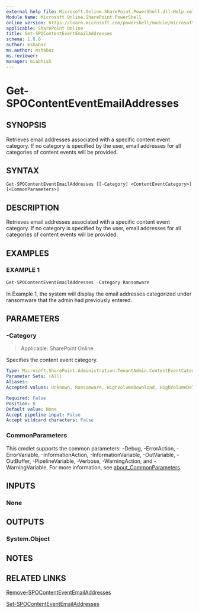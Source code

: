 ```yaml
---
external help file: Microsoft.Online.SharePoint.PowerShell.dll-Help.xml
Module Name: Microsoft.Online.SharePoint.PowerShell
online version: https://learn.microsoft.com/powershell/module/microsoft.online.sharepoint.powershell/get-spocontenteventemailaddresses
applicable: SharePoint Online
title: Get-SPOContentEventEmailAddresses
schema: 1.0.0
author: mshabaz
ms.author: mshabaz
ms.reviewer:
manager: miabhish
---
```


# Get-SPOContentEventEmailAddresses

## SYNOPSIS

Retrieves email addresses associated with a specific content event category. If no category is specified by the user, email addresses for all categories of content events will be provided.

## SYNTAX

```
Get-SPOContentEventEmailAddresses [[-Category] <ContentEventCategory>] [<CommonParameters>]
```

## DESCRIPTION

Retrieves email addresses associated with a specific content event category. If no category is specified by the user, email addresses for all categories of content events will be provided.

## EXAMPLES

### EXAMPLE 1

```powershell
Get-SPOContentEventEmailAddresses -Category Ransomware
```

In Example 1, the system will display the email addresses categorized under ransomware that the admin had previously entered.

## PARAMETERS

### -Category

> Applicable: SharePoint Online

Specifies the content event category.

```yaml
Type: Microsoft.SharePoint.Administration.TenantAdmin.ContentEventCategory
Parameter Sets: (All)
Aliases:
Accepted values: Unknown, Ransomware, HighVolumeDownload, HighVolumeDelete, HighVolumeShare

Required: False
Position: 0
Default value: None
Accept pipeline input: False
Accept wildcard characters: False
```

### CommonParameters
This cmdlet supports the common parameters: -Debug, -ErrorAction, -ErrorVariable, -InformationAction, -InformationVariable, -OutVariable, -OutBuffer, -PipelineVariable, -Verbose, -WarningAction, and -WarningVariable. For more information, see [about_CommonParameters](https://go.microsoft.com/fwlink/?LinkID=113216).

## INPUTS

### None

## OUTPUTS

### System.Object

## NOTES

## RELATED LINKS

[Remove-SPOContentEventEmailAddresses](Remove-SPOContentEventEmailAddresses.md)

[Set-SPOContentEventEmailAddresses](Set-SPOContentEventEmailAddresses.md)

